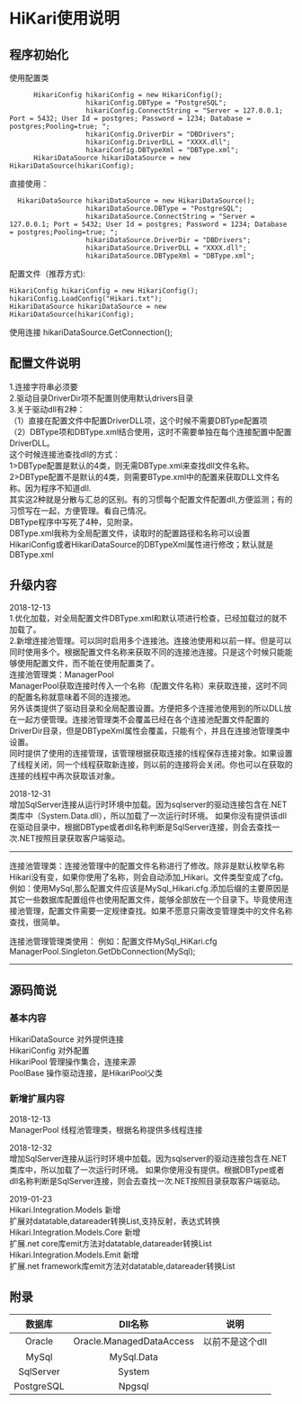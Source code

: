    # HiKari使用说明
## 程序初始化
  使用配置类
```
      HikariConfig hikariConfig = new HikariConfig();
                   hikariConfig.DBType = "PostgreSQL";
                   hikariConfig.ConnectString = "Server = 127.0.0.1; Port = 5432; User Id = postgres; Password = 1234; Database =      postgres;Pooling=true; ";
                   hikariConfig.DriverDir = "DBDrivers";
                   hikariConfig.DriverDLL = "XXXX.dll";
                   hikariConfig.DBTypeXml = "DBType.xml";
      HikariDataSource hikariDataSource = new HikariDataSource(hikariConfig);
```
直接使用：
```
  HikariDataSource hikariDataSource = new HikariDataSource();
                   hikariDataSource.DBType = "PostgreSQL";
                   hikariDataSource.ConnectString = "Server = 127.0.0.1; Port = 5432; User Id = postgres; Password = 1234; Database = postgres;Pooling=true; ";
                   hikariDataSource.DriverDir = "DBDrivers";
                   hikariDataSource.DriverDLL = "XXXX.dll";
                   hikariDataSource.DBTypeXml = "DBType.xml";
```
配置文件（推荐方式):

```
HikariConfig hikariConfig = new HikariConfig();
hikariConfig.LoadConfig("Hikari.txt");
HikariDataSource hikariDataSource = new HikariDataSource(hikariConfig);

```
使用连接
hikariDataSource.GetConnection();
## 配置文件说明
1.连接字符串必须要  
2.驱动目录DriverDir项不配置则使用默认drivers目录  
3.关于驱动dll有2种：  
  （1）直接在配置文件中配置DriverDLL项，这个时候不需要DBType配置项  
  （2）DBType项和DBType.xml结合使用，这时不需要单独在每个连接配置中配置DriverDLL。  
      这个时候连接池查找dll的方式：  
      1>DBType配置是默认的4类，则无需DBType.xml来查找dll文件名称。  
      2>DBType配置不是默认的4类，则需要BType.xml中的配置来获取DLL文件名称。因为程序不知道dll.  
       其实这2种就是分散与汇总的区别。有的习惯每个配置文件配置dll,方便监测；有的习惯写在一起，方便管理。看自己情况。  
       DBType程序中写死了4种，见附录。  
 DBType.xml我称为全局配置文件，读取时的配置路径和名称可以设置HikariConfig或者HikariDataSource的DBTypeXml属性进行修改；默认就是DBType.xml
## 升级内容
2018-12-13  
1.优化加载，对全局配置文件DBType.xml和默认项进行检查，已经加载过的就不加载了。  
2.新增连接池管理。可以同时启用多个连接池。连接池使用和以前一样。但是可以同时使用多个。根据配置文件名称来获取不同的连接池连接。只是这个时候只能能够使用配置文件，而不能在使用配置类了。  
连接池管理类：ManagerPool  
ManagerPool获取连接时传入一个名称（配置文件名称）来获取连接，这时不同的配置名称就意味着不同的连接池。  
另外该类提供了驱动目录和全局配置设置。方便把多个连接池使用到的所以DLL放在一起方便管理。连接池管理类不会覆盖已经在各个连接池配置文件配置的DriverDir目录，但是DBTypeXml属性会覆盖，只能有个，并且在连接池管理类中设置。  
同时提供了使用的连接管理，该管理根据获取连接的线程保存连接对象。如果设置了线程关闭，同一个线程获取新连接，则以前的连接将会关闭。你也可以在获取的连接的线程中再次获取该对象。  
  
2018-12-31  
增加SqlServer连接从运行时环境中加载。因为sqlserver的驱动连接包含在.NET类库中（System.Data.dll），所以加载了一次运行时环境。
如果你没有提供该dll在驱动目录中，根据DBType或者dll名称判断是SqlServer连接，则会去查找一次.NET按照目录获取客户端驱动。

--------------------------------------------------------------------------------------------------------

连接池管理类：连接池管理中的配置文件名称进行了修改。除非是默认枚举名称Hikari没有变，如果你使用了名称，则会自动添加_Hikari。文件类型变成了cfg。例如：使用MySql,那么配置文件应该是MySql_Hikari.cfg.添加后缀的主要原因是其它一些数据库配置组件也使用配置文件，能够全部放在一个目录下。毕竟使用连接池管理，配置文件需要一定规律查找。如果不愿意只需改变管理类中的文件名称查找，很简单。  

连接池管理管理类使用：
例如：配置文件MySql_HiKari.cfg  
ManagerPool.Singleton.GetDbConnection(MySql);

-------------------------------------------------------------------------------------------------------


## 源码简说
### 基本内容
HikariDataSource 对外提供连接  
HikariConfig 对外配置  
HikariPool 管理操作集合，连接来源  
PoolBase 操作驱动连接，是HikariPool父类  
### 新增扩展内容
2018-12-13  
ManagerPool 线程池管理类，根据名称提供多线程连接  

2018-12-32  
增加SqlServer连接从运行时环境中加载。因为sqlserver的驱动连接包含在.NET类库中，所以加载了一次运行时环境。
如果你使用没有提供。根据DBType或者dll名称判断是SqlServer连接，则会去查找一次.NET按照目录获取客户端驱动。  

2019-01-23  
Hikari.Integration.Models 新增  
     扩展对datatable,datareader转换List<T>,支持反射，表达式转换    
Hikari.Integration.Models.Core 新增   
     扩展.net core库emit方法对datatable,datareader转换List<T>  
Hikari.Integration.Models.Emit 新增   
     扩展.net framework库emit方法对datatable,datareader转换List<T>  
 

## 附录
|数据库	|Dll名称|说明|
|:-------:|:------:|:-----:|
|Oracle	|Oracle.ManagedDataAccess	|以前不是这个dll|
|MySql	|MySql.Data| 
|SqlServer|System| |
|PostgreSQL|Npgsql||
